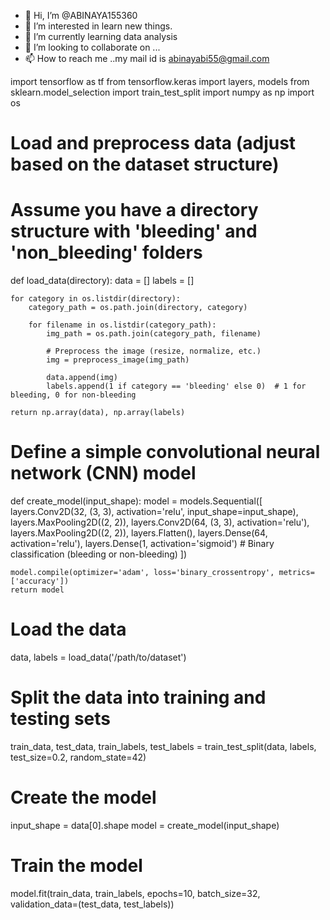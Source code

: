 - 👋 Hi, I’m @ABINAYA155360
- 👀 I’m interested in learn new things.
- 🌱 I’m currently learning data analysis
- 💞️ I’m looking to collaborate on ...
- 📫 How to reach me ..my mail id is abinayabi55@gmail.com

<!---
ABINAYA155360/ABINAYA155360 is a ✨ special ✨ repository because its `README.md` (this file) appears on your GitHub profile.
You can click the Preview link to take a look at your changes.
--->

import tensorflow as tf
from tensorflow.keras import layers, models
from sklearn.model_selection import train_test_split
import numpy as np
import os

# Load and preprocess data (adjust based on the dataset structure)
# Assume you have a directory structure with 'bleeding' and 'non_bleeding' folders

def load_data(directory):
    data = []
    labels = []
    
    for category in os.listdir(directory):
        category_path = os.path.join(directory, category)
        
        for filename in os.listdir(category_path):
            img_path = os.path.join(category_path, filename)
            
            # Preprocess the image (resize, normalize, etc.)
            img = preprocess_image(img_path)
            
            data.append(img)
            labels.append(1 if category == 'bleeding' else 0)  # 1 for bleeding, 0 for non-bleeding
    
    return np.array(data), np.array(labels)

# Define a simple convolutional neural network (CNN) model
def create_model(input_shape):
    model = models.Sequential([
        layers.Conv2D(32, (3, 3), activation='relu', input_shape=input_shape),
        layers.MaxPooling2D((2, 2)),
        layers.Conv2D(64, (3, 3), activation='relu'),
        layers.MaxPooling2D((2, 2)),
        layers.Flatten(),
        layers.Dense(64, activation='relu'),
        layers.Dense(1, activation='sigmoid')  # Binary classification (bleeding or non-bleeding)
    ])
    
    model.compile(optimizer='adam', loss='binary_crossentropy', metrics=['accuracy'])
    return model

# Load the data
data, labels = load_data('/path/to/dataset')

# Split the data into training and testing sets
train_data, test_data, train_labels, test_labels = train_test_split(data, labels, test_size=0.2, random_state=42)

# Create the model
input_shape = data[0].shape
model = create_model(input_shape)

# Train the model
model.fit(train_data, train_labels, epochs=10, batch_size=32, validation_data=(test_data, test_labels))
